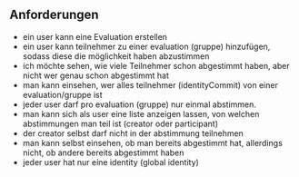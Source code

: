 ## Anforderungen

- ein user kann eine Evaluation erstellen
- ein user kann teilnehmer zu einer evaluation (gruppe) hinzufügen, sodass diese die möglichkeit haben abzustimmen
- ich möchte sehen, wie viele Teilnehmer schon abgestimmt haben, aber nicht wer genau schon abgestimmt hat
- man kann einsehen, wer alles teilnehmer (identityCommit) von einer evaluation/gruppe ist
- jeder user darf pro evaluation (gruppe) nur einmal abstimmen.
- man kann sich als user eine liste anzeigen lassen, von welchen abstimmungen man teil ist (creator oder participant)
- der creator selbst darf nicht in der abstimmung teilnehmen
- man kann selbst einsehen, ob man bereits abgestimmt hat, allerdings nicht, ob andere bereits abgestimmt haben
- jeder user hat nur eine identity (global identity)
